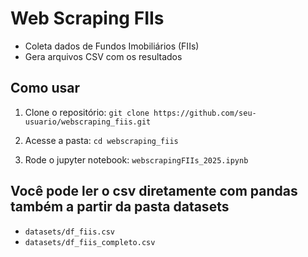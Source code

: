 # Web Scraping FIIs

- Coleta dados de Fundos Imobiliários (FIIs)
- Gera arquivos CSV com os resultados

## Como usar

1. Clone o repositório:
   `git clone https://github.com/seu-usuario/webscraping_fiis.git`

2. Acesse a pasta:
   `cd webscraping_fiis`

3. Rode o jupyter notebook:
   `webscrapingFIIs_2025.ipynb`

## Você pode ler o csv diretamente com pandas também a partir da pasta datasets

- `datasets/df_fiis.csv`
- `datasets/df_fiis_completo.csv`
